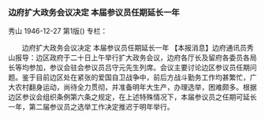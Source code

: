 ### 边府扩大政务会议决定  本届参议员任期延长一年
秀山
1946-12-27
第1版()
专栏：

　　边府扩大政务会议决定
    本届参议员任期延长一年
    【本报消息】边府通讯员秀山报导：边区政府于二十日上午举行扩大政务会议，边府各厅长及留府各委员各局长等均参加，参议会驻会参议员吕守元先生列席。会议主要讨论边区参议员任期问题。鉴于目前边区处在紧张的爱国自卫战争中，前后方战斗勤务工作均甚繁忙，广大农村翻身运动，尚待全力贯彻，并准备明年大生产，办理选举，困难颇多。根据边区参议会组织条例第六条之规定，在上述特殊情况下，本届参议员之任期可延长一年，第二届参议员之选举工作决定推迟于明年举行。
